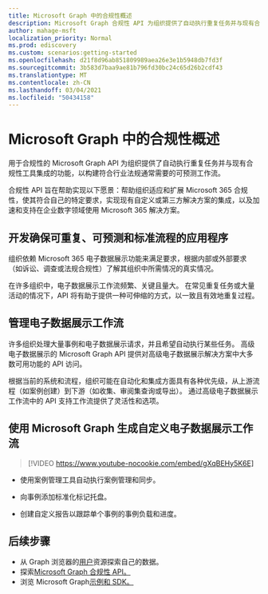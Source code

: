 ```yaml
---
title: Microsoft Graph 中的合规性概述
description: Microsoft Graph 合规性 API 为组织提供了自动执行重复任务并与现有合规性工具集成的功能，以构建符合行业法规通常需要的可预测工作流。
author: mahage-msft
localization_priority: Normal
ms.prod: ediscovery
ms.custom: scenarios:getting-started
ms.openlocfilehash: d21f8d96ab851809989aea26e3e1b5948db7fd3f
ms.sourcegitcommit: 3b583d7baa9ae81b796fd30bc24c65d26b2cdf43
ms.translationtype: MT
ms.contentlocale: zh-CN
ms.lasthandoff: 03/04/2021
ms.locfileid: "50434158"
---
```

# <a name="overview-of-compliance-in-microsoft-graph"></a>Microsoft Graph 中的合规性概述

用于合规性的 Microsoft Graph API 为组织提供了自动执行重复任务并与现有合规性工具集成的功能，以构建符合行业法规通常需要的可预测工作流。

合规性 API 旨在帮助实现以下愿景：帮助组织适应和扩展 Microsoft 365 合规性，使其符合自己的特定要求，实现现有自定义或第三方解决方案的集成，以及加速和支持在企业数字领域使用 Microsoft 365 解决方案。

## <a name="develop-applications-that-ensure-a-repeatable-predictable-and-standard-process"></a>开发确保可重复、可预测和标准流程的应用程序

组织依赖 Microsoft 365 电子数据展示功能来满足要求，根据内部或外部要求（如诉讼、调查或法规合规性）了解其组织中所需情况的真实情况。

在许多组织中，电子数据展示工作流频繁、关键且量大。 在常见重复任务或大量活动的情况下，API 将有助于提供一种可伸缩的方式，以一致且有效地重复过程。

## <a name="manage-your-ediscovery-workflows"></a>管理电子数据展示工作流

许多组织处理大量事例和电子数据展示请求，并且希望自动执行某些任务。 高级电子数据展示的 Microsoft Graph API 提供对高级电子数据展示解决方案中大多数可用功能的 API 访问。

根据当前的系统和流程，组织可能在自动化和集成方面具有各种优先级，从上游流程（如案例创建）到下游（如收集、审阅集查询或导出）。 通过高级电子数据展示工作流中的 API 支持工作流提供了灵活性和选项。

## <a name="build-custom-ediscovery-workflows-with-microsoft-graph"></a>使用 Microsoft Graph 生成自定义电子数据展示工作流

> [!VIDEO https://www.youtube-nocookie.com/embed/gXqBEHy5K6E]

- 使用案例管理工具自动执行案例管理和同步。

- 向事例添加标准化标记托盘。

- 创建自定义报告以跟踪单个事例的事例负载和进度。

## <a name="next-steps"></a>后续步骤

- 从 Graph 浏览器的[用户](https://developer.microsoft.com/graph/graph-explorer)资源探索自己的数据。
- 探索[Microsoft Graph 合规性 API。](/graph/api/resources/complianceapioverview)
- 浏览 Microsoft Graph[示例和 SDK。](https://developer.microsoft.com/graph/gallery/?filterBy=Samples,SDKs)
